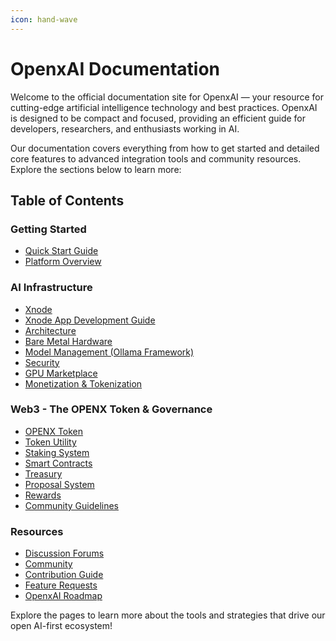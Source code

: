 ```yaml
---
icon: hand-wave
---
```


# OpenxAI Documentation

Welcome to the official documentation site for OpenxAI — your resource for cutting-edge artificial intelligence technology and best practices. OpenxAI is designed to be compact and focused, providing an efficient guide for developers, researchers, and enthusiasts working in AI.

Our documentation covers everything from how to get started and detailed core features to advanced integration tools and community resources. Explore the sections below to learn more:

## Table of Contents

### Getting Started

- [Quick Start Guide](/getting-started/quick-start-guide)
- [Platform Overview](/getting-started/platform-overview)

### AI Infrastructure

- [Xnode](/infrastructure/xnode)
- [Xnode App Development Guide](/infrastructure/xnode)
- [Architecture](/infrastructure/architecture)
- [Bare Metal Hardware](/infrastructure/bare-metal-hardware)
- [Model Management (Ollama Framework)](/infrastructure/model-management)
- [Security](/infrastructure/security)
- [GPU Marketplace](/infrastructure/gpu-marketplace)
- [Monetization & Tokenization](/infrastructure/monetization-and-tokenization)


### Web3 - The OPENX Token & Governance

- [OPENX Token](/web3/openxai-token)
- [Token Utility](/web3/token-utility)
- [Staking System](/web3/staking-system)
- [Smart Contracts](/web3/smart-contracts)
- [Treasury](/web3/treasury)
- [Proposal System](/web3/proposal-system)
- [Rewards](/web3/rewards)
- [Community Guidelines](/web3/community-guidelines)

### Resources

- [Discussion Forums](/resources/discussion-forums)
- [Community](/resources/community)
- [Contribution Guide](/resources/contribution-guide)
- [Feature Requests](/resources/feature-requests)
- [OpenxAI Roadmap](https://changelog.openxai.org/planned)

Explore the pages to learn more about the tools and strategies that drive our open AI-first ecosystem!
